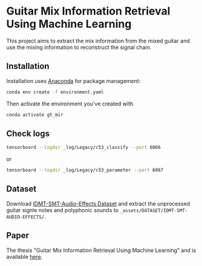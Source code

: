 # Guitar Mix Information Retrieval Using Machine Learning

This project aims to extract the mix information from the mixed guitar and use the mixing information to reconstruct the signal chain.

## Installation

Installation uses [Anaconda](https://www.anaconda.com/) for package management:

```bash
conda env create -f environment.yaml
```

Then activate the environment you've created with

```bash
conda activate gt_mir
```

## Check logs

```bash
tensorboard --logdir _log/Legacy/c53_classify --port 6066 
```

or

```bash
tensorboard --logdir _log/Legacy/c53_parameter --port 6067 
```

## Dataset

Download [IDMT-SMT-Audio-Effects Dataset](https://zenodo.org/record/7544032) and extract the unprocessed guitar signle notes and polyphonic sounds to `_assets/DATASET/IDMT-SMT-AUDIO-EFFECTS/`.

## Paper

The thesis "Guitar Mix Information Retrieval Using Machine Learning" and is available [here](https://github.com/DCisHurt/Guitar-MIR-Thesis).
